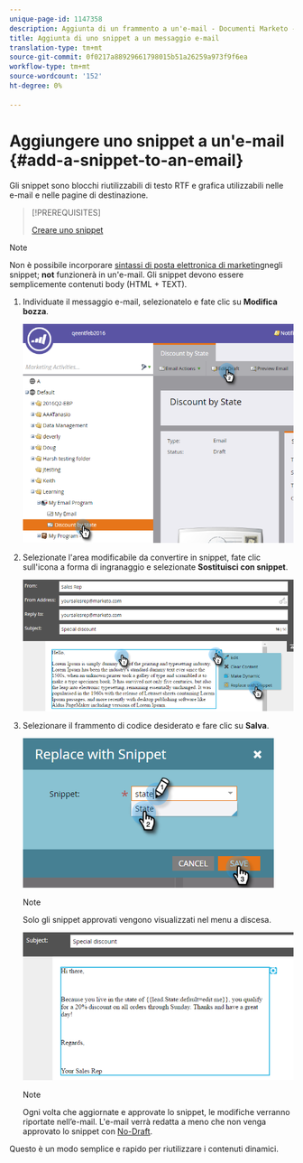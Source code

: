 ```yaml
---
unique-page-id: 1147358
description: Aggiunta di un frammento a un'e-mail - Documenti Marketo - Documentazione prodotto
title: Aggiunta di uno snippet a un messaggio e-mail
translation-type: tm+mt
source-git-commit: 0f0217a88929661798015b51a26259a973f9f6ea
workflow-type: tm+mt
source-wordcount: '152'
ht-degree: 0%

---
```



# Aggiungere uno snippet a un&#39;e-mail {#add-a-snippet-to-an-email}

Gli snippet sono blocchi riutilizzabili di testo RTF e grafica utilizzabili nelle e-mail e nelle pagine di destinazione.

>[!PREREQUISITES]
>
>[Creare uno snippet](/help/marketo/product-docs/personalization/segmentation-and-snippets/snippets/create-a-snippet.md)

>[!NOTE]
>
>Non è possibile incorporare [sintassi di posta elettronica di marketing](/help/marketo/product-docs/email-marketing/general/email-editor-2/email-template-syntax.md)negli snippet; **not** funzionerà in un&#39;e-mail. Gli snippet devono essere semplicemente contenuti body (HTML + TEXT).

1. Individuate il messaggio e-mail, selezionatelo e fate clic su **Modifica bozza**.

   ![](assets/one-2.png)

1. Selezionate l&#39;area modificabile da convertire in snippet, fate clic sull&#39;icona a forma di ingranaggio e selezionate **Sostituisci con snippet**.

   ![](assets/two-2.png)

1. Selezionare il frammento di codice desiderato e fare clic su **Salva**.

   ![](assets/three-1.png)

   >[!NOTE]
   >
   >Solo gli snippet approvati vengono visualizzati nel menu a discesa.

   ![](assets/four.png)

   >[!NOTE]
   >
   >Ogni volta che aggiornate e approvate lo snippet, le modifiche verranno riportate nell’e-mail. L&#39;e-mail verrà redatta a meno che non venga approvato lo snippet con [No-Draft](/help/marketo/product-docs/administration/users-and-roles/managing-user-roles-and-permissions/enable-no-draft-for-snippets.md).

Questo è un modo semplice e rapido per riutilizzare i contenuti dinamici.
